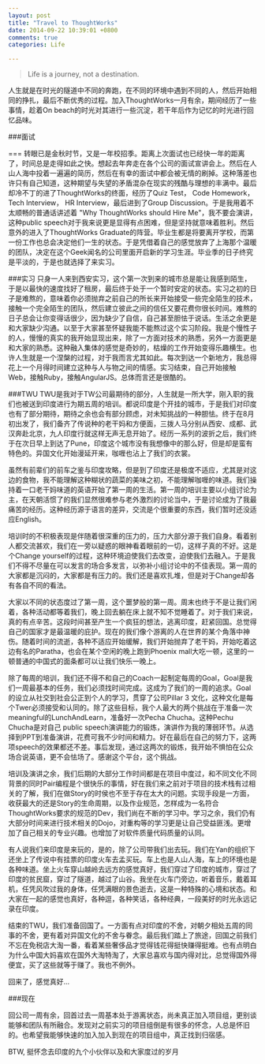 ```yaml
---
layout: post
title: "Travel to ThoughtWorks"
date: 2014-09-22 10:39:01 +0800
comments: true
categories: Life

---
```

> Life is a journey, not a destination. 

人生就是在时光的隧道中不同的奔跑，在不同的环境中遇到不同的人，然后开始相同的挣扎，最后不断优秀的过程。加入ThoughtWorks一月有余，期间经历了一些事情，趁着On beach的时光对其进行一些沉淀，若干年后作为记忆的时光进行回忆品味。

###面试

===
转眼已是金秋时节，又是一年校招季。距离上次面试也已经快一年的距离了，时间总是走得如此之快。想起去年奔走在各个公司的面试宣讲会上。然后在人山人海中投着一遍遍的简历，然后在有幸的面试中都会被无情的刷掉。这种落差也许只有自己知道，这种期望与失望的矛盾混杂在现实的残酷与理想的丰满中。最后却冷不丁的进了ThoughtWorks的终面，经历了Quiz Test， Code Homework，Tech Interview， HR Interview，最后进到了Group Discussion。于是我用着不太顺畅的普通话讲述着 "Why ThoughtWorks should Hire Me"，我不要会演讲，这种public speech对于我来说更是显得有点困难，但是坚持就意味着胜利。然后意外的进入了ThoughtWorks Graduate的阵营。毕业生都是将要离开学校，而第一份工作也总会决定他们一生的状态。于是凭借着自己的感觉放弃了上海那个温暖的团队，决定在这个Geek闻名的公司里面开启新的学习生涯。毕业季的日子终究是平淡的，于是也就选择了来实习。

###实习
只身一人来到西安实习，这个第一次到来的城市总是能让我感到陌生，于是以最快的速度找好了租房，最后终于处于一个暂时安定的状态。实习之初的日子是难熬的，意味着你必须抛弃之前自己的所长来开始接受一些完全陌生的技术，接触一个完全陌生的团队，然后建立彼此之间的信任又要花费你很长时间。难熬的日子总会让你变得话很少，因为缺少了自信，自己甚至胆怯于说话。生活之余更是和大家缺少沟通。以至于大家甚至怀疑我能不能熬过这个实习阶段。我是个慢性子的人，慢慢的真实的我开始显现出来，除了一方面对技术的熟悉，另外一方面更是和大家的熟悉。这种融入集体的感觉是奇妙的，枯燥的工作开始变得乐趣横生。也许人生就是一个涅槃的过程，对于我而言尤其如此。每次到达一个新地方，我总得花上一个月得时间建立这种与人与物之间的情感。实习结束，自己开始接触Web，接触Ruby，接触AngularJS。总体而言还是很酷的。

###TWU
TWU是我对于TW公司最期待的部分，人生就是一所大学，刚入职的我们也被送到印度进行为期五周的培训。都说印度是个开挂的城市，于是我们对印度也有了部分期待，期待之余也会有部分顾虑，对未知挑战的一种胆怯。终于在8月初出发了，我们备齐了传说种的老干妈和方便面，三拨人马分别从西安、成都、武汉奔赴北京，九人印度行就这样无声无息开始了。经历一系列的波折之后，我们终于在次日早上到达了Pune，印度这个城市没有我想像中的那么好，但是却是蛮有特色的。异国文化开始漫延开来，咖喱也沾上了我们的衣裳。

虽然有前辈们的前车之鉴与印度攻略，但是到了印度还是极度不适应，尤其是对这边的食物，我不能理解这种糊状的蔬菜的美味之初，不能理解咖喱的味道。我们操持着一口老干妈味道的英语开始了第一周的生活。第一周的培训主要以小组讨论为主，在天朝活惯了的我们显然很难参与老外激烈的讨论当中，于是讨论成为了我最痛苦的经历。这种经历源于语言的差异，交流是个很重要的东西，我们暂时还没适应English。

培训时的不积极表现是伴随着很深重的压力的，压力大部分源于我们自身。看着别人都交流甚欢，我们在一旁以疑惑的眼神看着眼前的一切，这样子真的不好。这是个Change yourself的过程，这种环境迫使我们去改变，迫使我们去融入。于是我们不得不尽量在可以发言的场合多发言，以弥补小组讨论中的不佳表现。第一周的大家都是沉闷的，大家都是有压力的。我们还是喜欢扎堆，但是对于Change却各有各自不同的看法。

大家以不同的状态度过了第一周，这个噩梦般的第一周。周末也终于不是让我们闲着，各种活动都等着我们，晚上回去躺在床上就不知不觉睡着了。对于我们来说，真的有点辛苦。这段时间甚至产生一个疯狂的想法，逃离印度，赶紧回国。总觉得自己的国家才是最温暖的庇护。现在的我们像个游离的人在世界的某个角落中神伤。随着时间的流逝，各种不适应开始缓解，我们开始抛弃了老干妈，开始吃着这边有名的Paratha，也会在某个空闲的晚上跑到Phoenix mall大吃一顿，这里的一顿普通的中国式的面条都可以让我们快乐一晚上。

除了每周的培训，我们还不得不和自己的Coach一起制定每周的Goal，Goal是我们一周最基本的任务，我们必须找时间完成。这成为了我们的一周的追求。Goal的设立从社交到社会公正到个人的学习，贯穿了公司Pillar 3 文化，这种文化是每个Twer必须接受和认同的。除了这些目标，我个人最大的两个挑战在于准备一次meaningful的LunchAndLearn，准备好一次Pecha Chucha。这种Pechu Chucha是对自己 public speech演讲能力的锻炼，演讲作为我的薄弱环节。从选择到PPT到准备演讲，花费可我不少时间和精力。好在最后在自己的努力下，这两项speech的效果都还不差。事后发现，通过这两次的锻炼，我开始不惧怕在公众场合说英语，更不会怯场了。感谢这个平台，这个挑战。

培训及演讲之余，我们后期的大部分工作时间都是在项目中度过，和不同文化不同背景的同时Pair编程是个很快乐的事情，好在我们来之前对于项目的技术栈有过相关的了解，我们在做Story的时侯也不至于存在太大的问题。实现手段是一方面，收获最大的还是Story的生命周期，以及作业规范，怎样成为一名符合ThoughtWorks要求的规范的Dev，我们尚在不断的学习中。学习之余，我们仍有大部分时间来进行技术相关的Dojo，对重构等的学习更是让自己受益匪浅。更增加了自己相关的专业兴趣。也增加了对软件质量代码质量的认同。

有人说我们来印度是来玩的，是的，除了公司带我们出去玩。我们在Yan的组织下还坐上了传说中有挂票的印度火车去孟买玩。车上也是人山人海，车上的环境也是各种味道。坐上火车穿山越岭去远方的感觉真好，我们穿过了印度的城市，穿过了印度的贫民窟，穿过了隧道，越过了山谷。我坐在火车门旁边，听着音乐，戴着耳机，任凭风吹过我的身体，任凭满眼的景色逝去，这是一种特殊的心境和状态。和大家在一起的感觉也真好，各种逗，各种笑话，各种经典，一段美好的时光永远记录在印度。

结束的TWU，我们准备回国了。一方面有点对印度的不舍，对朝夕相处五周的同事的不舍，更有着对异国文化的不舍与眷念。最后我们踏上了旅途，回国之前我们不忘在免税店大淘一番，看着某些奢侈品才觉得钱花得挺快赚得挺难。也有点明白为什么中国大妈喜欢在国外大淘特淘了，大家总喜欢与国内得对比，总觉得国外得便宜，买了这些就等于赚了。我也不例外。

回来了，感觉真好...

###现在

回公司一周有余，回首过去一周基本处于游离状态，尚未真正加入项目组，更别谈能够和团队有所融合。发现对之前实习的项目组倒是有很多的怀念，人总是怀旧的。也希望我能够快速的加入加入到现在的项目组中，真正找到归宿感。

BTW, 挺怀念去印度的九个小伙伴以及和大家度过的岁月